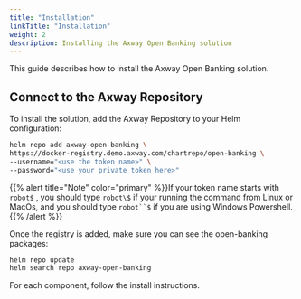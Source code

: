 ```yaml
---
title: "Installation"
linkTitle: "Installation"
weight: 2
description: Installing the Axway Open Banking solution
---
```


This guide describes how to install the Axway Open Banking solution.

## Connect to the Axway Repository

To install the solution, add the Axway Repository to your Helm configuration:

```bash
helm repo add axway-open-banking \ 
https://docker-registry.demo.axway.com/chartrepo/open-banking \ 
--username="<use the token name>" \ 
--password="<use your private token here>"   
```

{{% alert title="Note" color="primary" %}}If your token name starts with `robot$` , you should type `robot\$` if your running the command from Linux or MacOs, and you should type `robot``$` if you are using Windows Powershell.{{% /alert %}}

Once the registry is added, make sure you can see the open-banking packages:

```bash
helm repo update 
helm search repo axway-open-banking
```

For each component, follow the install instructions.
